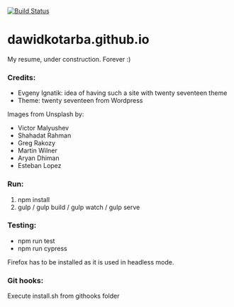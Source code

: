 [![Build Status](https://travis-ci.org/dawidkotarba/dawidkotarba.github.io.svg?branch=master)](https://travis-ci.org/dawidkotarba/dawidkotarba.github.io)
# dawidkotarba.github.io

My resume, under construction. Forever :)

### Credits:
- Evgeny Ignatik: idea of having such a site with twenty seventeen theme
- Theme: twenty seventeen from Wordpress

Images from Unsplash by:
- Victor Malyushev
- Shahadat Rahman
- Greg Rakozy
- Martin Wilner
- Aryan Dhiman
- Esteban Lopez

### Run:
1. npm install
2. gulp / gulp build / gulp watch / gulp serve

### Testing:
- npm run test
- npm run cypress

Firefox has to be installed as it is used in headless mode.

### Git hooks:
Execute install.sh from githooks folder
